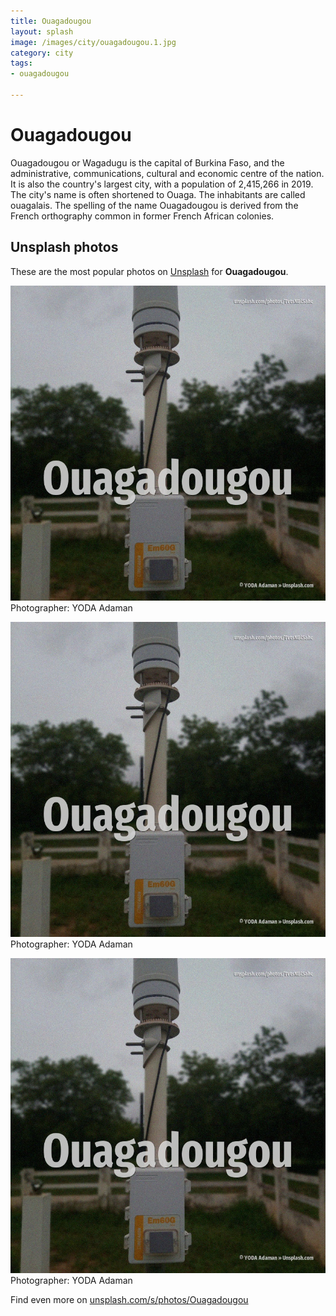 ```yaml
---
title: Ouagadougou
layout: splash
image: /images/city/ouagadougou.1.jpg
category: city
tags:
- ouagadougou

---
```

# Ouagadougou

Ouagadougou or Wagadugu  is the capital of Burkina Faso, and the administrative, communications,  cultural and economic centre of the nation. It is also the country's largest city, with a population of 2,415,266 in 2019. The city's name is often shortened to Ouaga. The inhabitants are called ouagalais. The spelling of the name Ouagadougou is derived from the French orthography common in former French  African colonies. 

 
## Unsplash photos
These are the most popular photos on [Unsplash](https://unsplash.com) for **Ouagadougou**.
 
![Ouagadougou](/images/city/ouagadougou.1.jpg)
Photographer:  YODA Adaman
 
![Ouagadougou](/images/city/ouagadougou.2.jpg)
Photographer:  YODA Adaman
 
![Ouagadougou](/images/city/ouagadougou.3.jpg)
Photographer:  YODA Adaman
 
Find even more on [unsplash.com/s/photos/Ouagadougou](https://unsplash.com/s/photos/Ouagadougou)
 
